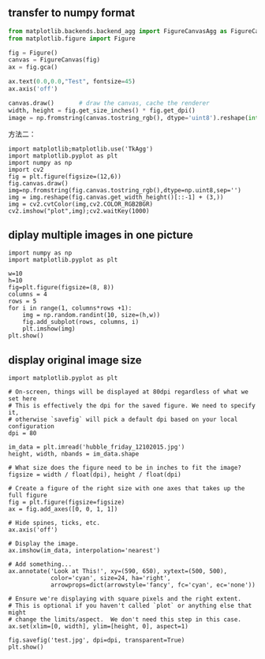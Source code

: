 ## transfer to numpy format 

```python
from matplotlib.backends.backend_agg import FigureCanvasAgg as FigureCanvas
from matplotlib.figure import Figure

fig = Figure()
canvas = FigureCanvas(fig)
ax = fig.gca()

ax.text(0.0,0.0,"Test", fontsize=45)
ax.axis('off')

canvas.draw()       # draw the canvas, cache the renderer
width, height = fig.get_size_inches() * fig.get_dpi()
image = np.fromstring(canvas.tostring_rgb(), dtype='uint8').reshape(int(height), int(width), 3)
```

方法二：  
```
import matplotlib;matplotlib.use('TkAgg')
import matplotlib.pyplot as plt
import numpy as np
import cv2
fig = plt.figure(figsize=(12,6))
fig.canvas.draw()
img=np.fromstring(fig.canvas.tostring_rgb(),dtype=np.uint8,sep='')
img = img.reshape(fig.canvas.get_width_height()[::-1] + (3,))
img = cv2.cvtColor(img,cv2.COLOR_RGB2BGR)
cv2.imshow("plot",img);cv2.waitKey(1000)
```



## diplay multiple images in one picture 
```
import numpy as np
import matplotlib.pyplot as plt

w=10
h=10
fig=plt.figure(figsize=(8, 8))
columns = 4
rows = 5
for i in range(1, columns*rows +1):
    img = np.random.randint(10, size=(h,w))
    fig.add_subplot(rows, columns, i)
    plt.imshow(img)
plt.show()
```




    
## display original image size
    import matplotlib.pyplot as plt
    
    # On-screen, things will be displayed at 80dpi regardless of what we set here
    # This is effectively the dpi for the saved figure. We need to specify it,
    # otherwise `savefig` will pick a default dpi based on your local configuration
    dpi = 80
    
    im_data = plt.imread('hubble_friday_12102015.jpg')
    height, width, nbands = im_data.shape
    
    # What size does the figure need to be in inches to fit the image?
    figsize = width / float(dpi), height / float(dpi)
    
    # Create a figure of the right size with one axes that takes up the full figure
    fig = plt.figure(figsize=figsize)
    ax = fig.add_axes([0, 0, 1, 1])
    
    # Hide spines, ticks, etc.
    ax.axis('off')
    
    # Display the image.
    ax.imshow(im_data, interpolation='nearest')
    
    # Add something...
    ax.annotate('Look at This!', xy=(590, 650), xytext=(500, 500),
                color='cyan', size=24, ha='right',
                arrowprops=dict(arrowstyle='fancy', fc='cyan', ec='none'))
    
    # Ensure we're displaying with square pixels and the right extent.
    # This is optional if you haven't called `plot` or anything else that might
    # change the limits/aspect.  We don't need this step in this case.
    ax.set(xlim=[0, width], ylim=[height, 0], aspect=1)
    
    fig.savefig('test.jpg', dpi=dpi, transparent=True)
    plt.show()
    

